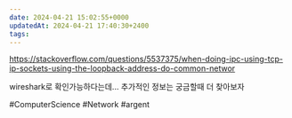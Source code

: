 ```yaml
---
date: 2024-04-21 15:02:55+0000
updatedAt: 2024-04-21 17:40:30+2400
tags: 
---
```



https://stackoverflow.com/questions/5537375/when-doing-ipc-using-tcp-ip-sockets-using-the-loopback-address-do-common-networ

wireshark로 확인가능하다는데... 추가적인 정보는 궁금할때 더 찾아보자

#ComputerScience 
#Network 
#argent 